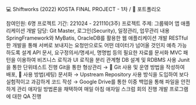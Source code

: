 💻 Shiftworks (2022)
KOSTA FINAL PROJECT - 1차 / 📄 포트폴리오

참여인원: 6명
프로젝트 기간: 221024 - 221110(3주)
프로젝트 주제: 그룹웨어 앱 애플리케이션 개발
담당: Git Master, 로그인(Security), 일정관리, 업무관리
내용
SpringFramework와 MyBatis, OracleDB를 활용한 웹 애플리케이션 개발
RESTful한 개발을 통해 서버로 보내지는 요청만으로도 어떤 데이터가 넘어올 것인지 예측 가능하도록 설계
API 문서, 요구정의서/명세서, 명명법 등의 필요한 자료를 문서화
MVC 패턴을 이용하여 비즈니스 로직과 UI 로직을 분리
관계형 DB 설계 및 RDBMS 사용
Junit을 통한 단위테스트 진행
Git을 통한 형상관리
→ 🔗 Git 사용 및 운영 방법을 작성하여 배포, 🔗 사용 방법(세팅) 문서화
→ Upstream Repository 사용 방식을 도입하여 보다 실험적이고 과감하게 코드 작성
→ Google Drive를 통한 이중 백업을 통해 파일을 안전하게 관리
애자일 방법론을 채택하여 매일 아침 애자일 스크럼 회의 진행
개발 프로그램에 대한 QA 진행
